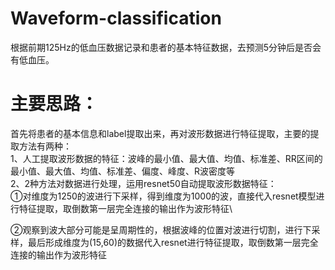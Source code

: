 # Waveform-classification
根据前期125Hz的低血压数据记录和患者的基本特征数据，去预测5分钟后是否会有低血压。

# 主要思路：
首先将患者的基本信息和label提取出来，再对波形数据进行特征提取，主要的提取方法有两种：\
1、人工提取波形数据的特征：波峰的最小值、最大值、均值、标准差、RR区间的最小值、最大值、均值、标准差、偏度、峰度、R波密度等\
2、2种方法对数据进行处理，运用resnet50自动提取波形数据特征：\
①对维度为1250的波进行下采样，得到维度为1000的波，直接代入resnet模型进行特征提取，取倒数第一层完全连接的输出作为波形特征\

②观察到波大部分可能是呈周期性的，根据波峰的位置对波进行切割，进行下采样，最后形成维度为(15,60)的数据代入resnet进行特征提取，取倒数第一层完全连接的输出作为波形特征






